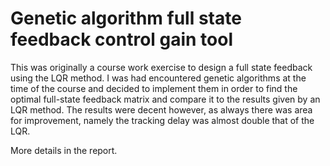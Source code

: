 # Genetic algorithm full state feedback control gain tool 
This was originally a course work exercise to design a full state feedback using the LQR method.
I was had encountered genetic algorithms at the time of the course and decided to implement them in order to find the optimal full-state feedback matrix and compare it to the results given by an LQR method. 
The results were decent however, as always there was area for improvement, namely the tracking delay was almost double that of the LQR.


More details in the report. 

